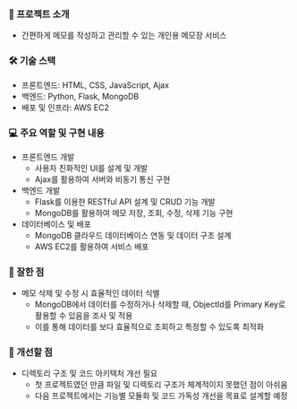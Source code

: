 ### 📝 프로젝트 소개

- 간편하게 메모를 작성하고 관리할 수 있는 개인용 메모장 서비스

### 🛠️ 기술 스택

- 프론트엔드: HTML, CSS, JavaScript, Ajax
- 백엔드: Python, Flask, MongoDB
- 배포 및 인프라: AWS EC2


### 💻 주요 역할 및 구현 내용

- 프론트엔드 개발
    - 사용자 친화적인 UI를 설계 및 개발
    - Ajax를 활용하여 서버와 비동기 통신 구현
- 백엔드 개발
    - Flask를 이용한 RESTful API 설계 및 CRUD 기능 개발
    - MongoDB를 활용하여 메모 저장, 조회, 수정, 삭제 기능 구현
- 데이터베이스 및 배포
    - MongoDB 클라우드 데이터베이스 연동 및 데이터 구조 설계
    - AWS EC2를 활용하여 서비스 배포

### 💯 잘한 점

- 메모 삭제 및 수정 시 효율적인 데이터 식별
    - MongoDB에서 데이터를 수정하거나 삭제할 때, ObjectId를 Primary Key로 활용할 수 있음을 조사 및 적용
    - 이를 통해 데이터를 보다 효율적으로 조회하고 특정할 수 있도록 최적화

### 🚀 개선할 점

- 디렉토리 구조 및 코드 아키텍처 개선 필요
    - 첫 프로젝트였던 만큼 파일 및 디렉토리 구조가 체계적이지 못했던 점이 아쉬움
    - 다음 프로젝트에서는 기능별 모듈화 및 코드 가독성 개선을 목표로 설계할 예정
